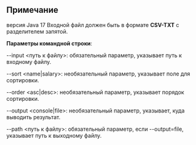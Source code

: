 ## Примечание

версия Java 17
Входной файл должен быть в формате **CSV-TXT** с разделителем запятой.

**Параметры командной строки**:

  --input <путь к файлу>: обязательный параметр, указывает путь к входному файлу.

  --sort <name|salary>: необязательный параметр, указывает поле для сортировки.
  
  --order <asc|desc>: необязательный параметр, указывает порядок сортировки.
  
  --output <console|file>: необязательный параметр, указывает, куда выводить результат.
  
  --path <путь к файлу>: обязательный параметр, если --output=file, указывает путь к выходному файлу.
